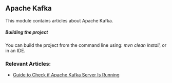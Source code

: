 ## Apache Kafka

This module contains articles about Apache Kafka.

##### Building the project
You can build the project from the command line using: *mvn clean install*, or in an IDE.

### Relevant Articles:
- [Guide to Check if Apache Kafka Server Is Running](https://www.baeldung.com/apache-kafka-check-server-is-running)
